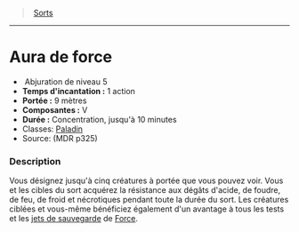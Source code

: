 ﻿---
!Spell
Family: SpellHD
Level: 5
Type: Abjuration
CastingTime: 1 action
Range: 9 mètres
Components: V
Duration: Concentration, jusqu'à 10 minutes
Classes: '[Paladin](hd_paladin.md)'
Id: spells_hd.md#aura-de-force
ParentLink: spells_hd.md#sorts
Name: Aura de force
ParentName: Sorts
NameLevel: 1
Source: (MDR p325)
Attributes: {}
---
> [Sorts](hd_spells.md)

---

# Aura de force

-  Abjuration de niveau 5
- **Temps d'incantation :** 1 action
- **Portée :** 9 mètres
- **Composantes :** V
- **Durée :** Concentration, jusqu'à 10 minutes
- Classes: [Paladin](hd_paladin.md)
- Source: (MDR p325)

### Description

Vous désignez jusqu'à cinq créatures à portée que vous pouvez voir. Vous et les cibles du sort acquérez la résistance aux dégâts d'acide, de foudre, de feu, de froid et nécrotiques pendant toute la durée du sort. Les créatures ciblées et vous-même bénéficiez également d'un avantage à tous les tests et les [jets de sauvegarde](hd_abilities_jets_de_sauvegarde.md) de [Force](hd_abilities_strength.md).

